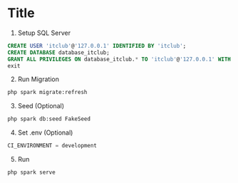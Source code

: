 # Title
1. Setup SQL Server
```sql
CREATE USER 'itclub'@'127.0.0.1' IDENTIFIED BY 'itclub';
CREATE DATABASE database_itclub;
GRANT ALL PRIVILEGES ON database_itclub.* TO 'itclub'@'127.0.0.1' WITH GRANT OPTION;
exit
```
2. Run Migration
```bash
php spark migrate:refresh
```

3. Seed (Optional)
```bash
php spark db:seed FakeSeed
```
4. Set .env (Optional)

```js
CI_ENVIRONMENT = development
```

5. Run
```bash
php spark serve
```
